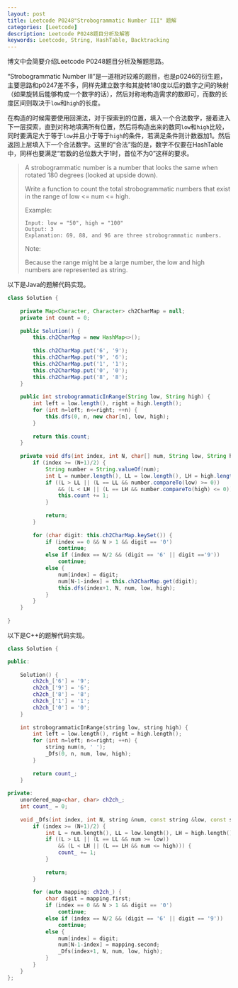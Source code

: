 ```yaml
---
layout: post
title: Leetcode P0248"Strobogrammatic Number III" 题解
categories: [Leetcode]
description: Leetcode P0248题目分析及解答
keywords: Leetcode, String, HashTable, Backtracking
---
```


博文中会简要介绍Leetcode P0248题目分析及解题思路。

“Strobogrammatic Number III”是一道相对较难的题目，也是p0246的衍生题，主要思路和p0247差不多，同样先建立数字和其旋转180度以后的数字之间的映射（如果旋转后能够构成一个数字的话），然后对称地构造需求的数即可，而数的长度区间则取决于`low`和`high`的长度。

在构造的时候需要使用回溯法，对于探索到的位置，填入一个合法数字，接着进入下一层探索，直到对称地填满所有位置，然后将构造出来的数同`low`和`high`比较，同时要满足大于等于`low`并且小于等于`high`的条件，若满足条件则计数器加1。然后返回上层填入下一个合法数字。这里的“合法”指的是，数字不仅要在HashTable中，同样也要满足“若数的总位数大于1时，首位不为0”这样的要求。

> A strobogrammatic number is a number that looks the same when rotated 180 degrees (looked at upside down).
> 
> Write a function to count the total strobogrammatic numbers that exist in the range of low <= num <= high.
> 
> Example:
> ```
> Input: low = "50", high = "100"
> Output: 3 
> Explanation: 69, 88, and 96 are three strobogrammatic numbers.
> ```
> Note:
> 
> Because the range might be a large number, the low and high numbers are represented as string.
> 

以下是Java的题解代码实现。
```java
class Solution {
    
    private Map<Character, Character> ch2CharMap = null;
    private int count = 0;
    
    public Solution() {
        this.ch2CharMap = new HashMap<>();
         
        this.ch2CharMap.put('6', '9');
        this.ch2CharMap.put('9', '6');
        this.ch2CharMap.put('1', '1');
        this.ch2CharMap.put('0', '0');
        this.ch2CharMap.put('8', '8');
    }
    
    public int strobogrammaticInRange(String low, String high) {
        int left = low.length(), right = high.length();
        for (int n=left; n<=right; ++n) {
            this.dfs(0, n, new char[n], low, high);
        }
        
        return this.count;
    }
    
    private void dfs(int index, int N, char[] num, String low, String high) {
        if (index >= (N+1)/2) {
            String number = String.valueOf(num);
            int L = number.length(), LL = low.length(), LH = high.length();
            if ((L > LL || (L == LL && number.compareTo(low) >= 0)) 
                && (L < LH || (L == LH && number.compareTo(high) <= 0))) {
                this.count += 1;
            }
            
            return;
        }
        
        for (char digit: this.ch2CharMap.keySet()) {
            if (index == 0 && N > 1 && digit == '0')
                continue;
            else if (index == N/2 && (digit == '6' || digit =='9')) 
                continue;
            else {
                num[index] = digit;
                num[N-1-index] = this.ch2CharMap.get(digit);
                this.dfs(index+1, N, num, low, high);
            }
        }
    }
    
}
```

以下是C++的题解代码实现。
```cpp
class Solution {

public:
    
    Solution() {
        ch2ch_['6'] = '9';
        ch2ch_['9'] = '6';
        ch2ch_['8'] = '8';
        ch2ch_['1'] = '1';
        ch2ch_['0'] = '0';
    }
    
    int strobogrammaticInRange(string low, string high) {
        int left = low.length(), right = high.length();
        for (int n=left; n<=right; ++n) {
            string num(n, ' ');
            _Dfs(0, n, num, low, high);
        }
        
        return count_;
    }
    
private:
    unordered_map<char, char> ch2ch_;
    int count_ = 0;
    
    void _Dfs(int index, int N, string &num, const string &low, const string &high) {
        if (index >= (N+1)/2) {
            int L = num.length(), LL = low.length(), LH = high.length();
            if ((L > LL || (L == LL && num >= low)) 
                && (L < LH || (L == LH && num <= high))) {
                count_ += 1;
            }
            
            return;
        }
        
        for (auto mapping: ch2ch_) {
            char digit = mapping.first;
            if (index == 0 && N > 1 && digit == '0') 
                continue;
            else if (index == N/2 && (digit == '6' || digit == '9')) 
                continue;
            else {
                num[index] = digit;
                num[N-1-index] = mapping.second;
                _Dfs(index+1, N, num, low, high);
            }
        }
    }
};
```